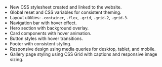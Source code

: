 

- New CSS stylesheet created and linked to the website.  
- Global reset and CSS variables for consistent theming.  
- Layout utilities: `.container`, `.flex`, `.grid`, `.grid-2`, `.grid-3`.  
- Navigation bar with hover effect.  
- Hero section with background overlay.  
- Card components with hover animation.  
- Button styles with hover transitions.  
- Footer with consistent styling.  
- Responsive design using media queries for desktop, tablet, and mobile.  
- Gallery page styling using CSS Grid with captions and responsive image sizing.  


 
